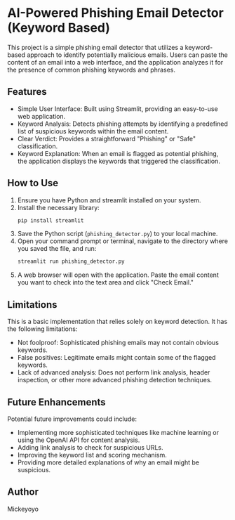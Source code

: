 # AI-Powered Phishing Email Detector (Keyword Based)

This project is a simple phishing email detector that utilizes a keyword-based approach to identify potentially malicious emails. Users can paste the content of an email into a web interface, and the application analyzes it for the presence of common phishing keywords and phrases.

## Features

* Simple User Interface: Built using Streamlit, providing an easy-to-use web application.
* Keyword Analysis: Detects phishing attempts by identifying a predefined list of suspicious keywords within the email content.
* Clear Verdict: Provides a straightforward "Phishing" or "Safe" classification.
* Keyword Explanation: When an email is flagged as potential phishing, the application displays the keywords that triggered the classification.

## How to Use

1.  Ensure you have Python and streamlit installed on your system.
2.  Install the necessary library:
    ```bash
    pip install streamlit
    ```
3.  Save the Python script (`phishing_detector.py`) to your local machine.
4.  Open your command prompt or terminal, navigate to the directory where you saved the file, and run:
    ```bash
    streamlit run phishing_detector.py
    ```
5.  A web browser will open with the application. Paste the email content you want to check into the text area and click "Check Email."

## Limitations

This is a basic implementation that relies solely on keyword detection. It has the following limitations:

* Not foolproof: Sophisticated phishing emails may not contain obvious keywords.
* False positives: Legitimate emails might contain some of the flagged keywords.
* Lack of advanced analysis: Does not perform link analysis, header inspection, or other more advanced phishing detection techniques.

## Future Enhancements

Potential future improvements could include:

* Implementing more sophisticated techniques like machine learning or using the OpenAI API for content analysis.
* Adding link analysis to check for suspicious URLs.
* Improving the keyword list and scoring mechanism.
* Providing more detailed explanations of why an email might be suspicious.

## Author

Mickeyoyo
